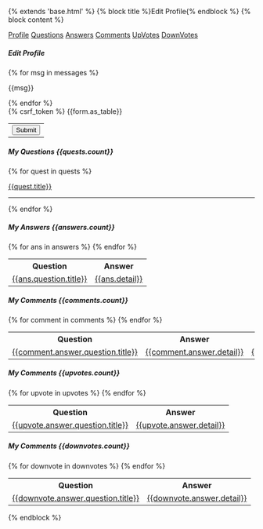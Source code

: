 {% extends 'base.html' %}
{% block title %}Edit Profile{% endblock %}
{% block content %}
<div class="container py-5">
    <div class="row">
        <div class="col-md-3">
            <div class="nav flex-column nav-pills" id="v-pills-tab" role="tablist" aria-orientation="vertical">
                <a class="nav-link active" id="v-pills-profile-tab" data-toggle="pill" href="#v-pills-profile" role="tab" aria-controls="v-pills-home" aria-selected="true">Profile</a>
                <a class="nav-link" id="v-pills-questions-tab" data-toggle="pill" href="#v-pills-questions" role="tab" aria-controls="v-pills-questions" aria-selected="false">Questions</a>
                <a class="nav-link" id="v-pills-answers-tab" data-toggle="pill" href="#v-pills-answers" role="tab" aria-controls="v-pills-answers" aria-selected="false">Answers</a>
                <a class="nav-link" id="v-pills-comments-tab" data-toggle="pill" href="#v-pills-comments" role="tab" aria-controls="v-pills-comments" aria-selected="false">Comments</a>
                <a class="nav-link" id="v-pills-upvotes-tab" data-toggle="pill" href="#v-pills-upvotes" role="tab" aria-controls="v-pills-upvotes" aria-selected="false">UpVotes</a>
                <a class="nav-link" id="v-pills-downvotes-tab" data-toggle="pill" href="#v-pills-downvotes" role="tab" aria-controls="v-pills-downvotes" aria-selected="false">DownVotes</a>
            </div>
        </div>
        <div class="col-md-9">
            <div class="tab-content" id="v-pills-tabContent">
                <!-- Profile -->
                <div class="tab-pane fade show active" id="v-pills-profile" role="tabpanel" aria-labelledby="v-pills-profile-tab">
                    <div class="card">
                        <h5 class="card-header">Edit Profile</h5>
                        <div class="card-body">
                            {% for msg in messages %}
                            <p class="text-success">{{msg}}</p>
                            {% endfor %}
                            <form method="post">
                                {% csrf_token %}
                                <table class="table table-bordered">
                                    {{form.as_table}}
                                    <tr>
                                        <td colspan="2">
                                            <button class="btn btn-primary">Submit</button>
                                        </td>
                                    </tr>
                                </table>
                            </form>
                        </div>
                    </div>
                </div>
                <!-- Questions -->
                <div class="tab-pane fade" id="v-pills-questions" role="tabpanel" aria-labelledby="v-pills-questions-tab">
                    <div class="card">
                        <h5 class="card-header">My Questions <span class="badge badge-info">{{quests.count}}</span></h5>
                        <div class="card-body">
                            {% for quest in quests %}
                            <p><a href="/detail/{{quest.id}}">{{quest.title}}</a></p>
                            <hr />
                            {% endfor %}
                        </div>
                    </div>
                </div>
                <!-- Answers -->
                <div class="tab-pane fade" id="v-pills-answers" role="tabpanel" aria-labelledby="v-pills-answers-tab">
                    <div class="card">
                        <h5 class="card-header">My Answers <span class="badge badge-info">{{answers.count}}</span></h5>
                        <div class="card-body">
                            <table class="table table-bordered">
                                <tr>
                                    <th>Question</th>
                                    <th>Answer</th>
                                </tr>
                                {% for ans in answers %}
                                <tr>
                                    <td><a href="/detail/{{ans.question.id}}">{{ans.question.title}}</a></td>
                                    <td><a href="/detail/{{ans.question.id}}">{{ans.detail}}</a></td>
                                </tr>
                                {% endfor %}
                            </table>
                        </div>
                    </div>
                </div>
                <div class="tab-pane fade" id="v-pills-comments" role="tabpanel" aria-labelledby="v-pills-comments-tab">
                    <div class="card">
                        <h5 class="card-header">My Comments <span class="badge badge-info">{{comments.count}}</span></h5>
                        <div class="card-body">
                            <table class="table table-bordered">
                                <tr>
                                    <th>Question</th>
                                    <th>Answer</th>
                                    <th>Comment</th>
                                </tr>
                                {% for comment in comments %}
                                <tr>
                                    <td><a href="/detail/{{comment.answer.question.id}}">{{comment.answer.question.title}}</a></td>
                                    <td><a href="/detail/{{comment.answer.questionans.question.id}}">{{comment.answer.detail}}</a></td>
                                    <td><a href="/detail/{{comment.answer.question.id}}">{{comment.comment}}</a></td>
                                </tr>
                                {% endfor %}
                            </table>
                        </div>
                    </div>
                </div>
                <div class="tab-pane fade" id="v-pills-upvotes" role="tabpanel" aria-labelledby="v-pills-upvotes-tab">
                    <div class="card">
                        <h5 class="card-header">My Comments <span class="badge badge-info">{{upvotes.count}}</span></h5>
                        <div class="card-body">
                    <table class="table table-bordered">
                        <tr>
                            <th>Question</th>
                            <th>Answer</th>
                        </tr>
                        {% for upvote in upvotes %}
                        <tr>
                            <td><a href="/detail/{{upvote.answer.question.id}}">{{upvote.answer.question.title}}</a></td>
                            <td><a href="/detail/{{upvote.answer.question.id}}">{{upvote.answer.detail}}</a></td>
                        </tr>
                        {% endfor %}
                    </table>
                    </div>
                    </div>
                </div>
                <div class="tab-pane fade" id="v-pills-downvotes" role="tabpanel" aria-labelledby="v-pills-downvotes-tab">
                    <div class="card">
                        <h5 class="card-header">My Comments <span class="badge badge-info">{{downvotes.count}}</span></h5>
                        <div class="card-body">
                    <table class="table table-bordered">
                        <tr>
                            <th>Question</th>
                            <th>Answer</th>
                        </tr>
                        {% for downvote in downvotes %}
                        <tr>
                            <td><a href="/detail/{{downvote.answer.question.id}}">{{downvote.answer.question.title}}</a></td>
                            <td><a href="/detail/{{downvote.answer.question.id}}">{{downvote.answer.detail}}</a></td>
                        </tr>
                        {% endfor %}
                    </table>
                    </div>
                    </div>
                </div>
            </div>
        </div>
    </div>
</div>
{% endblock %}
